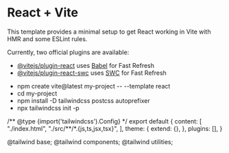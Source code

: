 # React + Vite

This template provides a minimal setup to get React working in Vite with HMR and some ESLint rules.

Currently, two official plugins are available:

- [@vitejs/plugin-react](https://github.com/vitejs/vite-plugin-react/blob/main/packages/plugin-react/README.md) uses [Babel](https://babeljs.io/) for Fast Refresh
- [@vitejs/plugin-react-swc](https://github.com/vitejs/vite-plugin-react-swc) uses [SWC](https://swc.rs/) for Fast Refresh

<!-- Steps To Create React-Tailwind-Vite Project -->

- npm create vite@latest my-project -- --template react
- cd my-project
- npm install -D tailwindcss postcss autoprefixer
- npx tailwindcss init -p

<!-- Go to tailwind.config.js and add all the below code -->

/** @type {import('tailwindcss').Config} \*/
export default {
content: [
"./index.html",
"./src/**/\*.{js,ts,jsx,tsx}",
],
theme: {
extend: {},
},
plugins: [],
}

<!-- Go to index.css -->

@tailwind base;
@tailwind components;
@tailwind utilities;
